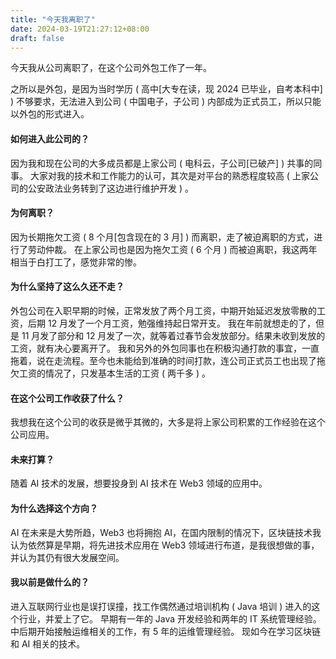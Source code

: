 ```yaml
---
title: "今天我离职了"
date: 2024-03-19T21:27:12+08:00
draft: false
---
```


今天我从公司离职了，在这个公司外包工作了一年。

之所以是外包，是因为当时学历 ( 高中[大专在读，现 2024 已毕业，自考本科中] ) 不够要求，无法进入到公司 ( 中国电子，子公司 ) 内部成为正式员工，所以只能以外包的形式进入。

#### 如何进入此公司的？

因为我和现在公司的大多成员都是上家公司 ( 电科云，子公司[已破产] ) 共事的同事。
大家对我的技术和工作能力的认可，其次是对平台的熟悉程度较高 ( 上家公司的公安政法业务转到了这边进行维护开发 ) 。

#### 为何离职？

因为长期拖欠工资 ( 8 个月[包含现在的 3 月] ) 而离职，走了被迫离职的方式，进行了劳动仲裁。
在上家公司也是因为拖欠工资 ( 6 个月 ) 而被迫离职，我这两年相当于白打工了，感觉非常的惨。

#### 为什么坚持了这么久还不走？

外包公司在入职早期的时候，正常发放了两个月工资，中期开始延迟发放零散的工资，后期 12 月发了一个月工资，勉强维持起日常开支。
我在年前就想走的了，但是 11 月发了部分和 12 月发了一次，就等着过春节会发放部分。结果未收到发放的工资，就有决心要离开了。
我和另外的外包同事也在积极沟通打款的事宜，一直拖着，说在走流程。至今也未能给到准确的时间打款，连公司正式员工也出现了拖欠工资的情况了，只发基本生活的工资 ( 两千多 ) 。

#### 在这个公司工作收获了什么？

我想我在这个公司的收获是微乎其微的，大多是将上家公司积累的工作经验在这个公司应用。

#### 未来打算？

随着 AI 技术的发展，想要投身到 AI 技术在 Web3 领域的应用中。

#### 为什么选择这个方向？

AI 在未来是大势所趋，Web3 也将拥抱 AI，在国内限制的情况下，区块链技术我认为依然算是早期，将先进技术应用在 Web3 领域进行布道，是我很想做的事，并认为其仍有很大发展空间。

#### 我以前是做什么的？

进入互联网行业也是误打误撞，找工作偶然通过培训机构 ( Java 培训 ) 进入的这个行业，并爱上了它。
早期有一年的 Java 开发经验和两年的 IT 系统管理经验。中后期开始接触运维相关的工作，有 5 年的运维管理经验。
现如今在学习区块链和 AI 相关的技术。
